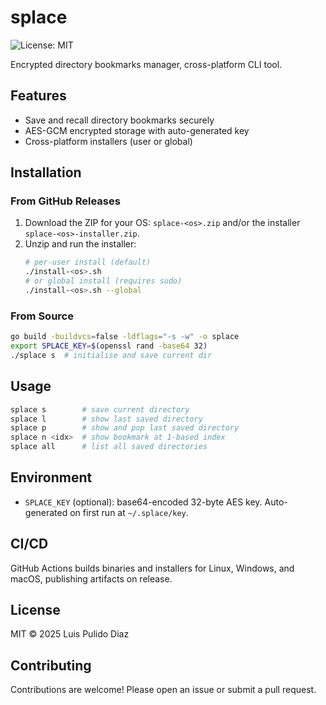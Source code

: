 # splace

![License: MIT](https://img.shields.io/badge/license-MIT-blue.svg)

Encrypted directory bookmarks manager, cross-platform CLI tool.

## Features

- Save and recall directory bookmarks securely
- AES-GCM encrypted storage with auto-generated key
- Cross-platform installers (user or global)

## Installation

### From GitHub Releases

1. Download the ZIP for your OS: `splace-<os>.zip` and/or the installer `splace-<os>-installer.zip`.
2. Unzip and run the installer:
   ```bash
   # per-user install (default)
   ./install-<os>.sh
   # or global install (requires sudo)
   ./install-<os>.sh --global
   ```

### From Source

```bash
go build -buildvcs=false -ldflags="-s -w" -o splace
export SPLACE_KEY=$(openssl rand -base64 32)
./splace s  # initialise and save current dir
```

## Usage

```bash
splace s        # save current directory
splace l        # show last saved directory
splace p        # show and pop last saved directory
splace n <idx>  # show bookmark at 1-based index
splace all      # list all saved directories
```

## Environment

- `SPLACE_KEY` (optional): base64-encoded 32-byte AES key. Auto-generated on first run at `~/.splace/key`.

## CI/CD

GitHub Actions builds binaries and installers for Linux, Windows, and macOS, publishing artifacts on release.

## License

MIT © 2025 Luis Pulido Diaz

## Contributing

Contributions are welcome! Please open an issue or submit a pull request.
